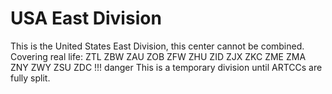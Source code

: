 # USA East Division
This is the United States East Division, this center cannot be combined. Covering real life: ZTL ZBW ZAU ZOB ZFW ZHU ZID ZJX ZKC ZME ZMA ZNY ZWY ZSU ZDC
!!! danger
    This is a temporary division until ARTCCs are fully split.